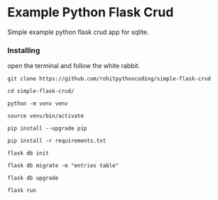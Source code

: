 # Example Python Flask Crud

 Simple example python flask crud app for sqlite.
 

### Installing

open the terminal and follow the white rabbit.

```
git clone https://github.com/rohitpythoncoding/simple-flask-crud
```
```
cd simple-flask-crud/
```
```
python -m venv venv
```
```
source venv/bin/activate
```
```
pip install --upgrade pip
```
```
pip install -r requirements.txt
```
```
flask db init
```
```
flask db migrate -m "entries table"
```
```
flask db upgrade
```
```
flask run
```
